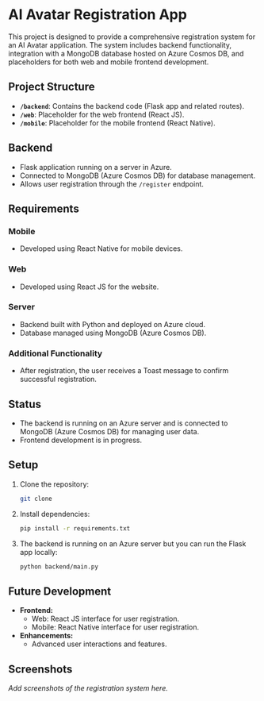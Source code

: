 # AI Avatar Registration App

This project is designed to provide a comprehensive registration system for an AI Avatar application. The system includes backend functionality, integration with a MongoDB database hosted on Azure Cosmos DB, and placeholders for both web and mobile frontend development.

## Project Structure
- **`/backend`**: Contains the backend code (Flask app and related routes).
- **`/web`**: Placeholder for the web frontend (React JS).
- **`/mobile`**: Placeholder for the mobile frontend (React Native).

## Backend
- Flask application running on a server in Azure.
- Connected to MongoDB (Azure Cosmos DB) for database management.
- Allows user registration through the `/register` endpoint.

## Requirements

### Mobile
- Developed using React Native for mobile devices.

### Web
- Developed using React JS for the website.

### Server
- Backend built with Python and deployed on Azure cloud.
- Database managed using MongoDB (Azure Cosmos DB).

### Additional Functionality
- After registration, the user receives a Toast message to confirm successful registration.

## Status
- The backend is running on an Azure server and is connected to MongoDB (Azure Cosmos DB) for managing user data.
- Frontend development is in progress.

## Setup
1. Clone the repository:
   ```bash
   git clone
   ```
2. Install dependencies:
   ```bash
   pip install -r requirements.txt
   ```
3. The backend is running on an Azure server but you can run the Flask app locally:
   ```bash
   python backend/main.py
   ```

## Future Development
- **Frontend:**
  - Web: React JS interface for user registration.
  - Mobile: React Native interface for user registration.
- **Enhancements:**
  - Advanced user interactions and features.

## Screenshots
_Add screenshots of the registration system here._

